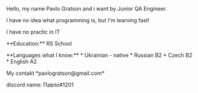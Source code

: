 Hello, my name Pavlo Gratson and i want by Junior QA Engineer.
<p>I have no idea what programming is, but I'm learning fast!</p>
<p>I have no practic in IT
<p>**Education:** RS School
<p>**Languages what ​​I know:**
* Ukrainian - native
* Russian B2
* Czech B2
* English A2
<p>My contakt *pavlogratson@gmail.com* 
<p>discord name: Павло#1201
